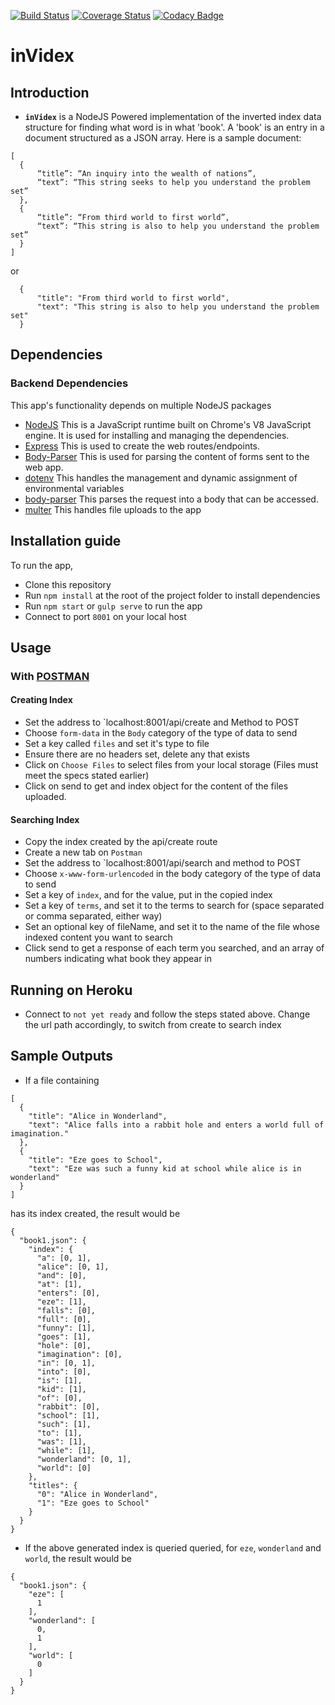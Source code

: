 [![Build Status](https://travis-ci.org/victor4l/inverted-index-api.svg?branch=server-side)](https://travis-ci.org/victor4l/inverted-index-api)
[![Coverage Status](https://coveralls.io/repos/github/victor4l/inverted-index-api/badge.svg?branch=server-side)](https://coveralls.io/github/victor4l/inverted-index-api?branch=server-side)
[![Codacy Badge](https://api.codacy.com/project/badge/Grade/ce450d93fff943a09bc429b694b3dfbf)](https://www.codacy.com/app/victor4l/inverted-index-api?utm_source=github.com&amp;utm_medium=referral&amp;utm_content=victor4l/inverted-index-api&amp;utm_campaign=Badge_Grade)
# inVidex

## Introduction
* **`inVidex`** is a NodeJS Powered implementation of the inverted index data structure for finding what word is in what 'book'. A 'book' is an entry in a document structured as a JSON array. Here is a sample document:

```
[
  {
      “title”: “An inquiry into the wealth of nations”,
      “text”: “This string seeks to help you understand the problem set”
  },
  {
      “title”: “From third world to first world”,
      “text”: “This string is also to help you understand the problem set”
  }
]

```
or

```
  {
      "title": "From third world to first world",
      "text": "This string is also to help you understand the problem set"
  }

```

## Dependencies

### Backend Dependencies
 This app's functionality depends on multiple NodeJS packages
* [NodeJS](https://nodejs.org/) This is a JavaScript runtime built on Chrome's V8 JavaScript engine. It is used for installing and managing the dependencies.
* [Express](https://expressjs.com/) This is used to create the web routes/endpoints.
* [Body-Parser](https://www.npmjs.com/package/body-parser) This is used for parsing the content of forms sent to the web app.
* [dotenv](https://www.npmjs.com/package/dotenv) This handles the management and dynamic assignment of environmental variables
* [body-parser](https://www.npmjs.com/package/body-parser) This parses the request into a body that can be accessed.
* [multer](https://github.com/expressjs/multer) This handles file uploads to the app

## Installation guide
To run the app,
* Clone this repository
* Run `npm install` at the root of the project folder to install dependencies
* Run `npm start` or `gulp serve` to run the app
* Connect to port `8001` on your local host

## Usage

### With [POSTMAN](https://chrome.google.com/webstore/detail/postman/fhbjgbiflinjbdggehcddcbncdddomop?hl=en)
#### Creating Index
* Set the address to `localhost:8001/api/create and Method to POST
* Choose `form-data` in the `Body` category of the type of data to send
* Set a key called `files` and set it's type to file
* Ensure there are no headers set, delete any that exists
* Click on `Choose Files` to select files from your local storage (Files must meet the specs stated earlier)
* Click on send to get and index object for the content of the files uploaded.

#### Searching Index
* Copy the index created by the api/create route
* Create a new tab on `Postman`
* Set the address to `localhost:8001/api/search and method to POST
* Choose `x-www-form-urlencoded` in the body category of the type of data to send
* Set a key of `index`, and for the value, put in the copied index
* Set a key of `terms`, and set it to the terms to search for (space separated or comma separated, either way)
* Set an optional key of fileName, and set it to the name of the file whose indexed content you want to search
* Click send to get a response of each term you searched, and an array of numbers indicating what book they appear in

## Running on Heroku
* Connect to `not yet ready` and follow the steps stated above. Change the url path accordingly, to switch from create to search index

## Sample Outputs

* If a file containing
```
[
  {
    "title": "Alice in Wonderland",
    "text": "Alice falls into a rabbit hole and enters a world full of imagination."
  },
  {
    "title": "Eze goes to School",
    "text": "Eze was such a funny kid at school while alice is in wonderland"
  }
]
```
has its index created, the result would be
```
{
  "book1.json": {
    "index": {
      "a": [0, 1],
      "alice": [0, 1],
      "and": [0],
      "at": [1],
      "enters": [0],
      "eze": [1],
      "falls": [0],
      "full": [0],
      "funny": [1],
      "goes": [1],
      "hole": [0],
      "imagination": [0],
      "in": [0, 1],
      "into": [0],
      "is": [1],
      "kid": [1],
      "of": [0],
      "rabbit": [0],
      "school": [1],
      "such": [1],
      "to": [1],
      "was": [1],
      "while": [1],
      "wonderland": [0, 1],
      "world": [0]
    },
    "titles": {
      "0": "Alice in Wonderland",
      "1": "Eze goes to School"
    }
  }
}
```
* If the above generated index is queried queried, for `eze`, `wonderland` and `world`, the result would be

```
{
  "book1.json": {
    "eze": [
      1
    ],
    "wonderland": [
      0,
      1
    ],
    "world": [
      0
    ]
  }
}

```
